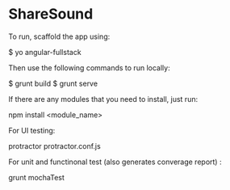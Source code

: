 ShareSound
==========

To run, scaffold the app using:

$ yo angular-fullstack

Then use the following commands to run locally:

$ grunt build
$ grunt serve

If there are any modules that you need to install, just run:

npm install <module_name>

For UI testing:

protractor protractor.conf.js 

For unit and functinonal test (also generates converage report) :

grunt mochaTest
